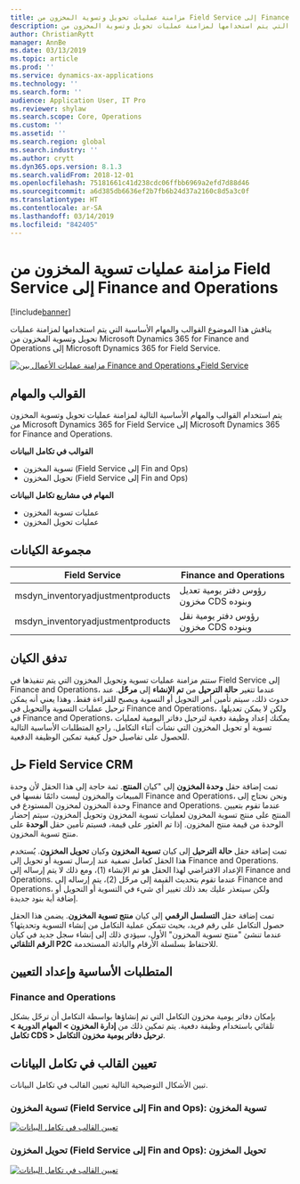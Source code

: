 ```yaml
---
title: مزامنة عمليات تحويل وتسوية المخزون من Field Service إلى Finance and Operations
description: يناقش هذا الموضوع القوالب والمهام الأساسية التي يتم استخدامها لمزامنة عمليات تحويل وتسوية المخزون من Microsoft Dynamics 365 for Finance and Operations إلى Microsoft Dynamics 365 for Field Service.
author: ChristianRytt
manager: AnnBe
ms.date: 03/13/2019
ms.topic: article
ms.prod: ''
ms.service: dynamics-ax-applications
ms.technology: ''
ms.search.form: ''
audience: Application User, IT Pro
ms.reviewer: shylaw
ms.search.scope: Core, Operations
ms.custom: ''
ms.assetid: ''
ms.search.region: global
ms.search.industry: ''
ms.author: crytt
ms.dyn365.ops.version: 8.1.3
ms.search.validFrom: 2018-12-01
ms.openlocfilehash: 75181661c41d238cdc06ffbb6969a2efd7d88d46
ms.sourcegitcommit: a6d385db6636ef2b7fb6b24d37a2160c8d5a3c0f
ms.translationtype: HT
ms.contentlocale: ar-SA
ms.lasthandoff: 03/14/2019
ms.locfileid: "842405"
---
```

# <a name="synchronize-inventory-adjustments-from-field-service-to-finance-and-operations"></a>مزامنة عمليات تسوية المخزون من Field Service إلى Finance and Operations

[!include[banner](../includes/banner.md)]

يناقش هذا الموضوع القوالب والمهام الأساسية التي يتم استخدامها لمزامنة عمليات تحويل وتسوية المخزون من Microsoft Dynamics 365 for Finance and Operations إلى Microsoft Dynamics 365 for Field Service.

[![مزامنة عمليات الأعمال بين Finance and Operations وField Service](./media/FSTransAdjOW.png)](./media/FSTransAdjOW.png)

## <a name="templates-and-tasks"></a>القوالب والمهام
يتم استخدام القوالب والمهام الأساسية التالية لمزامنة عمليات تحويل وتسوية المخزون من Microsoft Dynamics 365 for Field Service إلى Microsoft Dynamics 365 for Finance and Operations.

**القوالب في تكامل البيانات**
- تسوية المخزون (Field Service إلى Fin and Ops)
- تحويل المخزون‬ (Field Service إلى Fin and Ops)

**المهام في مشاريع تكامل البيانات**
- عمليات تسوية المخزون
- عمليات تحويل المخزون

## <a name="entity-set"></a>مجموعة الكيانات
| Field Service                     | Finance and Operations                             |
|-----------------------------------|----------------------------------------------------|
| msdyn_inventoryadjustmentproducts |   رؤوس دفتر يومية تعديل مخزون CDS وبنوده |
| msdyn_inventoryadjustmentproducts | رؤوس دفتر يومية نقل مخزون CDS وبنوده   |

## <a name="entity-flow"></a>تدفق الكيان
ستتم مزامنة عمليات تسوية وتحويل المخزون التي يتم تنفيذها في Field Service إلى Finance and Operations، عندما تتغير **حالة الترحيل** من **تم الإنشاء** إلى **مرحّل**. عند حدوث ذلك، سيتم تأمين أمر التحويل أو التسوية ويصبح للقراءة فقط. وهذا يعني أنه يمكن ترحيل عمليات التسوية والتحويل في Finance and Operations، ولكن لا يمكن تعديلها. في Finance and Operations، يمكنك إعداد وظيفة دفعية لترحيل دفاتر اليومية لعمليات تسوية أو تحويل المخزون التي نشأت أثناء التكامل. راجع المتطلبات الأساسية التالية للحصول على تفاصيل حول كيفية تمكين الوظيفة الدفعية.

## <a name="field-service-crm-solution"></a>حل Field Service CRM 
تمت إضافة حقل **وحدة المخزون** إلى "كيان **المنتج**. ثمة حاجة إلى هذا الحقل لأن وحدة المبيعات والمخزون ليست دائمًا نفسها في Finance and Operations، ونحن نحتاج إلى وحدة المخزون لمخزون المستودع في Finance and Operations.
عندما تقوم بتعيين المنتج على منتج تسوية المخزون لعمليات تسوية المخزون وتحويل المخزون، سيتم إحضار الوحدة من قيمة منتج المخزون. إذا تم العثور على قيمة، فسيتم تأمين حقل **الوحدة** على منتج تسوية المخزون.

تمت إضافة حقل **حالة الترحيل** إلى كيان **تسوية المخزون** وكيان **تحويل المخزون**. يُستخدم هذا الحقل كعامل تصفية عند إرسال تسوية أو تحويل إلى Finance and Operations. الإعداد الافتراضي لهذا الحقل هو تم الإنشاء (1)، ومع ذلك لا يتم إرساله إلى Finance and Operations. عندما تقوم بتحديث القيمة إلى مرحّل (2)، يتم إرساله إلى Finance and Operations، ولكن سيتعذر عليك بعد ذلك تغيير أي شيء في التسوية أو التحويل أو إضافة أية بنود جديدة.

تمت إضافة حقل **التسلسل الرقمي** إلى كيان **منتج تسوية المخزون**. يضمن هذا الحقل حصول التكامل على رقم فريد، بحيث تتمكن عملية التكامل من إنشاء التسوية وتحديثها؟ عندما تنشئ "منتج تسوية المخزون" الأول، سيؤدي ذلك إلى إنشاء سجل جديد في كيان **الرقم التلقائي P2C** للاحتفاظ بسلسلة الأرقام والبادئة المستخدمة.

## <a name="prerequisites-and-mapping-setup"></a>المتطلبات الأساسية وإعداد التعيين

### <a name="finance-and-operations"></a>Finance and Operations
بإمكان دفاتر يومية مخزون التكامل التي تم إنشاؤها بواسطة التكامل أن ترحّل بشكل تلقائي باستخدام وظيفة دفعية. يتم تمكين ذلك من **إدارة المخزون > المهام الدورية > تكامل CDS > ترحيل دفاتر يومية مخزون التكامل**.

## <a name="template-mapping-in-data-integration"></a>تعيين القالب في تكامل البيانات

تبين الأشكال التوضيحية التالية تعيين القالب في تكامل البيانات.

### <a name="inventory-adjustment-field-service-to-fin-and-ops-inventory-adjustment"></a>تسوية المخزون (Field Service إلى Fin and Ops): تسوية المخزون

[![تعيين القالب في تكامل البيانات](./media/FSAdj1.png)](./media/FSAdj1.png)


### <a name="inventory-transfer-field-service-to-fin-and-ops-inventory-transfer"></a>تحويل المخزون (Field Service إلى Fin and Ops): تحويل المخزون

[![تعيين القالب في تكامل البيانات](./media/FSTrans1.png)](./media/FSTrans1.png)
